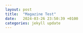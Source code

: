 ```yaml
---
layout: post
title:  "Magazine Test"
date:   2024-03-26 23:50:39 +0100
categories: jekyll update
---
```


<!DOCTYPE html>
<html lang="en">
<head>
    <meta charset="UTF-8">
    <meta name="viewport" content="width=device-width, initial-scale=1.0">
    <title>Magazine Style Layout</title>
    <style>
        .container {
            display: flex;
            justify-content: space-between;
            margin: 20px auto;
            max-width: 1200px;
        }

        .column {
            flex: 1;
            margin-right: 20px;
        }

        .column:last-child {
            margin-right: 0;
        }

        .column figure {
            margin-bottom: 20px;
        }

        @media (max-width: 768px) {
            .container {
                flex-direction: column;
            }

            .column {
                margin-right: 0;
                margin-bottom: 20px;
            }
        }
    </style>
</head>
<body>
    <div class="container">
        <div class="column">
            <h2>Column 1</h2>
            <p>Lorem ipsum dolor sit amet, consectetur adipiscing elit. Praesent in malesuada magna, non faucibus augue. Fusce at lacus id dolor molestie malesuada. Nam aliquam turpis porta fermentum volutpat. Cras lobortis diam lorem, id aliquam ante sagittis a. Sed cursus ut velit nec sagittis. Etiam congue eu libero at egestas. Nunc ornare in felis nec placerat.Nullam lacinia rhoncus eleifend. Nam quis purus risus. Mauris eget vulputate nisi, at aliquet ipsum. Nunc id ex quam. Sed finibus arcu a libero fermentum luctus. Sed eu condimentum sapien. Pellentesque sed sem ac erat finibus faucibus id accumsan dui. Cras aliquam mauris non neque luctus aliquet. Nunc congue ex sit amet metus bibendum sodales. Integer sodales eros eget neque luctus, ut rutrum nulla condimentum. Integer volutpat neque eget elementum iaculis. Aliquam vel aliquam quam. Mauris et mauris nec lectus sagittis porttitor et non ipsum. Curabitur tempor mi risus. Nam sagittis purus vel iaculis aliquam. Fusce eget eleifend est.</p>
            <iframe src="/choropleth-map.html" width="100%" height="300px"></iframe>
        </div>
        <div class="column">
            <h2>Column 2</h2>
            <p>Vestibulum luctus nulla ac massa venenatis, eu tristique nisl porta. Nulla ut risus nisi. Vestibulum quis mauris neque. Vestibulum feugiat laoreet lacus eu semper. Proin fringilla tempus libero, non posuere libero blandit a. Sed gravida lacinia feugiat. Curabitur non imperdiet urna, a dignissim mi. In sem nulla, semper sit amet libero et, vestibulum rhoncus leo. Duis vitae consequat magna. Phasellus vel ultricies nulla. Duis aliquam mollis molestie. Morbi volutpat risus in turpis maximus vulputate. Praesent et maximus massa, a facilisis purus. Vivamus vestibulum arcu in erat accumsan, vitae commodo purus mollis. Vivamus ullamcorper ligula tincidunt neque hendrerit, at eleifend sapien porttitor.Sed rhoncus, libero ac ullamcorper varius, nunc lorem condimentum ante, ut iaculis est lacus at felis. Duis luctus mauris at est efficitur lacinia. Sed rutrum vel nisl ac pulvinar. Phasellus dapibus massa id diam gravida, eget eleifend odio ultrices. Donec blandit libero ut nisi volutpat porttitor. Pellentesque erat nunc, luctus id maximus lacinia, interdum et diam. Praesent dapibus mauris ipsum, vitae bibendum quam tempus vitae. Cras a lectus a odio dapibus iaculis. Phasellus consectetur velit ultricies purus scelerisque, non finibus sem mollis. Suspendisse quis tellus mi.</p>
            <iframe src="/intro-bar-chart.html" width="100%" height="300px"></iframe>
        </div>
    </div>
</body>
</html>

